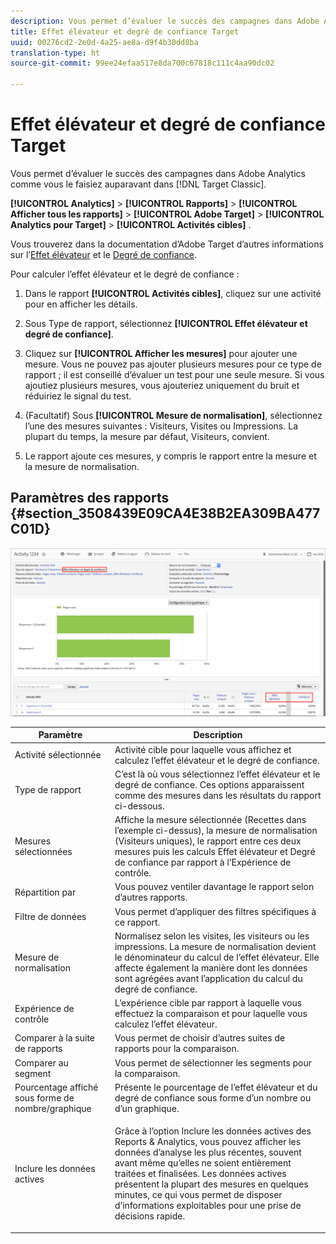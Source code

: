 ```yaml
---
description: Vous permet d’évaluer le succès des campagnes dans Adobe Analytics comme vous le faisiez auparavant dans Target Classic.
title: Effet élévateur et degré de confiance Target
uuid: 00276cd2-2e0d-4a25-ae8a-d9f4b30dd8ba
translation-type: ht
source-git-commit: 99ee24efaa517e8da700c67818c111c4aa90dc02

---
```



# Effet élévateur et degré de confiance Target

Vous permet d’évaluer le succès des campagnes dans Adobe Analytics comme vous le faisiez auparavant dans [!DNL Target Classic].

**[!UICONTROL Analytics]** > **[!UICONTROL Rapports]** > **[!UICONTROL Afficher tous les rapports]** > **[!UICONTROL Adobe Target]** > **[!UICONTROL Analytics pour Target]** > **[!UICONTROL Activités cibles]** .

Vous trouverez dans la documentation d’Adobe Target d’autres informations sur l’[Effet élévateur](https://marketing.adobe.com/resources/help/fr_FR/target/target/c_estimating_lift_in_revenue.html) et le [Degré de confiance](https://marketing.adobe.com/resources/help/fr_FR/rec/c_Confidence_Level_and_Confidence_Interval.html).

Pour calculer l’effet élévateur et le degré de confiance :

1. Dans le rapport **[!UICONTROL Activités cibles]**, cliquez sur une activité pour en afficher les détails.
1. Sous Type de rapport, sélectionnez **[!UICONTROL Effet élévateur et degré de confiance]**.
1. Cliquez sur **[!UICONTROL Afficher les mesures]** pour ajouter une mesure.  Vous ne pouvez pas ajouter plusieurs mesures pour ce type de rapport ; il est conseillé d’évaluer un test pour une seule mesure. Si vous ajoutiez plusieurs mesures, vous ajouteriez uniquement du bruit et réduiriez le signal du test.
1. (Facultatif) Sous **[!UICONTROL Mesure de normalisation]**, sélectionnez l’une des mesures suivantes : Visiteurs, Visites ou Impressions. La plupart du temps, la mesure par défaut, Visiteurs, convient.

1. Le rapport ajoute ces mesures, y compris le rapport entre la mesure et la mesure de normalisation.

## Paramètres des rapports  {#section_3508439E09CA4E38B2EA309BA477C01D}

![](assets/lift_confidence_ui.png)

<table id="table_0FBB257C96454CDA82D487DC68459C13"> 
 <thead> 
  <tr> 
   <th colname="col1" class="entry"> Paramètre </th> 
   <th colname="col2" class="entry"> Description </th> 
  </tr> 
 </thead>
 <tbody> 
  <tr> 
   <td colname="col1"> Activité sélectionnée </td> 
   <td colname="col2"> Activité cible pour laquelle vous affichez et calculez l’effet élévateur et le degré de confiance. </td> 
  </tr> 
  <tr> 
   <td colname="col1"> Type de rapport </td> 
   <td colname="col2"> C’est là où vous sélectionnez l’effet élévateur et le degré de confiance. Ces options apparaissent comme des mesures dans les résultats du rapport ci-dessous. </td> 
  </tr> 
  <tr> 
   <td colname="col1"> Mesures sélectionnées </td> 
   <td colname="col2"> Affiche la mesure sélectionnée (Recettes dans l’exemple ci-dessus), la mesure de normalisation (Visiteurs uniques), le rapport entre ces deux mesures puis les calculs Effet élévateur et Degré de confiance par rapport à l’Expérience de contrôle. </td> 
  </tr> 
  <tr> 
   <td colname="col1"> Répartition par </td> 
   <td colname="col2"> Vous pouvez ventiler davantage le rapport selon d’autres rapports. </td> 
  </tr> 
  <tr> 
   <td colname="col1"> Filtre de données </td> 
   <td colname="col2"> Vous permet d’appliquer des filtres spécifiques à ce rapport. </td> 
  </tr> 
  <tr> 
   <td colname="col1"> Mesure de normalisation </td> 
   <td colname="col2"> Normalisez selon les visites, les visiteurs ou les impressions. La mesure de normalisation devient le dénominateur du calcul de l’effet élévateur. Elle affecte également la manière dont les données sont agrégées avant l’application du calcul du degré de confiance. </td> 
  </tr> 
  <tr> 
   <td colname="col1"> Expérience de contrôle </td> 
   <td colname="col2"> L’expérience cible par rapport à laquelle vous effectuez la comparaison et pour laquelle vous calculez l’effet élévateur. </td> 
  </tr> 
  <tr> 
   <td colname="col1"> Comparer à la suite de rapports </td> 
   <td colname="col2"> Vous permet de choisir d’autres suites de rapports pour la comparaison. </td> 
  </tr> 
  <tr> 
   <td colname="col1"> Comparer au segment </td> 
   <td colname="col2"> Vous permet de sélectionner les segments pour la comparaison. </td> 
  </tr> 
  <tr> 
   <td colname="col1"> Pourcentage affiché sous forme de nombre/graphique </td> 
   <td colname="col2"> Présente le pourcentage de l’effet élévateur et du degré de confiance sous forme d’un nombre ou d’un graphique. </td> 
  </tr> 
  <tr> 
   <td colname="col1"> Inclure les données actives </td> 
   <td colname="col2"> <p>Grâce à l’option Inclure les données actives des Reports &amp; Analytics, vous pouvez afficher les données d’analyse les plus récentes, souvent avant même qu’elles ne soient entièrement traitées et finalisées. Les données actives présentent la plupart des mesures en quelques minutes, ce qui vous permet de disposer d’informations exploitables pour une prise de décisions rapide. </p> </td> 
  </tr> 
 </tbody> 
</table>

